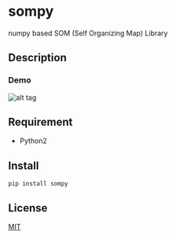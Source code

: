 # sompy
numpy based SOM (Self Organizing Map) Library


## Description

### Demo
![alt tag](https://raw.githubusercontent.com/ttlg/sompy/origin/examples/sample_color.png)

## Requirement
+ Python2


## Install 
    pip install sompy



## License
[MIT](http://b4b4r07.mit-license.org)



